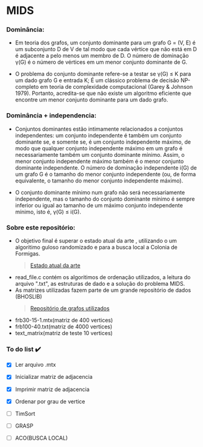 # MIDS
### Dominância:
- Em teoria dos grafos, um conjunto dominante para um grafo G = (V, E) é um subconjunto D de V de tal modo que cada vértice que não está em D é adjacente a pelo menos um membro de D. O número de dominação γ(G) é o número de vértices em um menor conjunto dominante de G.

- O problema do conjunto dominante refere-se a testar se γ(G) ≤ K para um dado grafo G e entrada K; É um clássico problema de decisão NP-completo em teoria de complexidade computacional (Garey & Johnson 1979). Portanto, acredita-se que não existe um algoritmo eficiente que encontre um menor conjunto dominante para um dado grafo.



### Dominância + independencia:

- Conjuntos dominantes estão intimamente relacionados a conjuntos independentes: um conjunto independente é também um conjunto dominante se, e somente se, é um conjunto independente máximo, de modo que qualquer conjunto independente máximo em um grafo é necessariamente também um conjunto dominante mínimo. Assim, o menor conjunto independente máximo também é o menor conjunto dominante independente. O número de dominação independente i(G) de um grafo G é o tamanho do menor conjunto independente (ou, de forma equivalente, o tamanho do menor conjunto independente máximo).

- O conjunto dominante mínimo num grafo não será necessariamente independente, mas o tamanho do conjunto dominante mínimo é sempre inferior ou igual ao tamanho de um máximo conjunto independente mínimo, isto é, γ(G) ≤ i(G).

### Sobre este repositório:

- O objetivo final é superar o estado atual da arte , utilizando o um algoritimo guloso randomizado e para a busca local a Colonia de Formigas.
   >[Estado atual da arte](https://www.sciencedirect.com/science/article/abs/pii/S1568494619307306?fr=RR-2&ref=pdf_download&rr=7603ffebed1d00f2)
- read_file.c contém os algoritimos de ordenação utilizados, a leitura do arquivo ".txt", as estruturas de dado e a solução do problema MIDS.
- As matrizes utilizadas fazem parte de um grande repositório de dados (BHOSLIB)
   >[Repositório de grafos utilizados](https://networkrepository.com/bhoslib.php)
-  frb30-15-1.mtx(matriz de 400 vertices)
-  frb100-40.txt(matriz de 4000 vertices)
-  text_matrix(matriz de teste 10 vertices)   
  
### To do list :heavy_check_mark:
- [x] Ler arquivo .mtx
- [x] Inicializar matriz de adjacencia
- [x] Imprimir matriz de adjacencia
- [x] Ordenar por grau de vertice
- [ ] TimSort
- [ ] GRASP
- [ ] ACO(BUSCA LOCAL)
     

